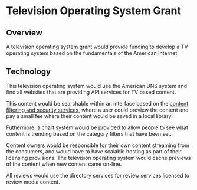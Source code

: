 # Television Operating System Grant

## Overview

A television operating system grant would provide funding to develop a TV operating system based on the fundamentals of the American Internet.

## Technology

This television operating system would use the American DNS system and find all websites that are providing API services for TV based content.

This content would be searchable within an interface based on the [content filtering and security services](/content-filtering-and-security-service/), where a user could preview the content and pay a small fee where their content would be saved in a local library.

Futhermore, a chart system would be provided to allow people to see what content is trending based on the category filters that have been set.

Content owners would be responsible for their own content streaming from the consumers, and would have to have scalable hosting as part of their licensing provisions. The television operating system would cache previews of the content when new content came on-line.

All reviews would use the directory services for review services licensed to review media content.
